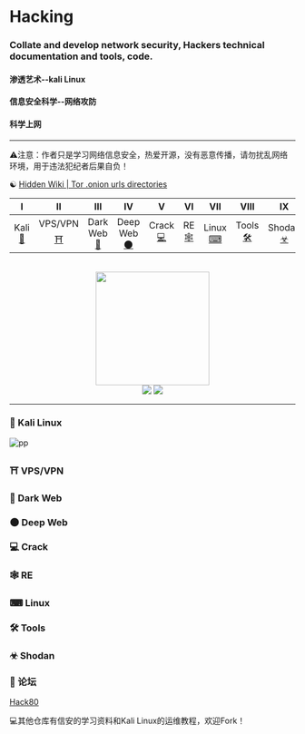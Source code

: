 # Hacking
### Collate and develop network security, Hackers technical documentation and tools, code.
#### 渗透艺术--kali Linux
#### 信息安全科学--网络攻防
#### 科学上网
----------
⚠注意：作者只是学习网络信息安全，热爱开源，没有恶意传播，请勿扰乱网络环境，用于违法犯纪者后果自负！

&#9775;
[Hidden Wiki | Tor .onion urls directories](http://www.thehiddenwiki.org/)



| Ⅰ | Ⅱ | Ⅲ | Ⅳ | Ⅴ | Ⅵ | Ⅶ | Ⅷ | Ⅸ | Ⅹ |
| :--------: | :---------: | :---------: | :---------: | :---------: | :---------:| :---------: | :-------: | :-------:| :------:|
| Kali [💖](#-kali-linux) | VPS/VPN [⛩](#VPN-VPS)|Dark Web[🌚](#Dark-Web) | Deep Web[🌑](#Deep-Web) |Crack [💻](#Crack)| RE [🕸](#逆向工程)| Linux [⌨](#bulb-系统设计)| Tools [🛠](#hammer-工具)| Shodan [☣](#speak_no_evil-编码实践)| Forum [👣](#memo-Forum) |

<br>
<div align="center">
    <img src="![pp](https://i.imgur.com/bZw1kV4.gif)" width="200px">
    <br>
    <a href="Asciinema.md"> <img src="https://img.shields.io/badge/>-group-4ab8a1.svg"></a>
    <a href="https://legacy.gitbook.com/@wizardforcel"> <img src="https://img.shields.io/badge/_-gitbook-4ab8a1.svg"></a> 
</div>

----------

### 💖 Kali Linux


![pp](https://i.imgur.com/bZw1kV4.gif)


### ⛩ VPS/VPN

### 🌚 Dark Web

### 🌑 Deep Web

### 💻 Crack

### 🕸 RE

### ⌨ Linux

### 🛠 Tools 

### ☣ Shodan

### 👣 论坛

[Hack80](http://www.hack80.com/)



:computer:其他仓库有信安的学习资料和Kali Linux的运维教程，欢迎Fork！
